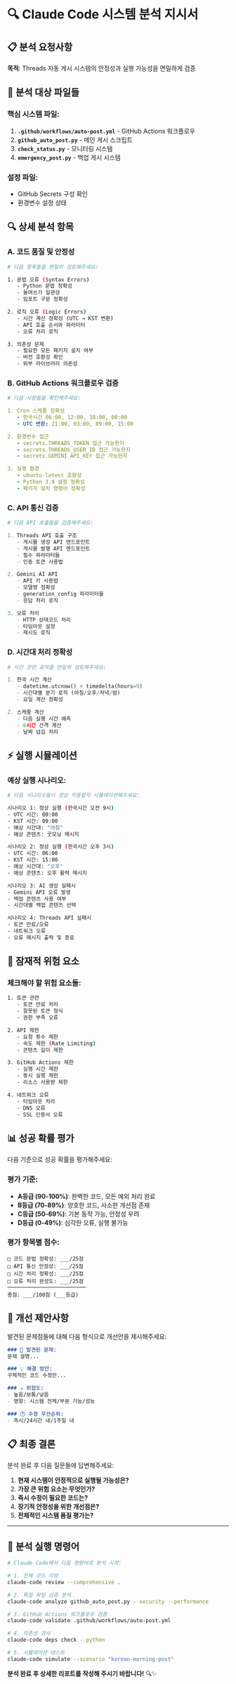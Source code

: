 # 🔍 Claude Code 시스템 분석 지시서

## 📋 분석 요청사항

**목적**: Threads 자동 게시 시스템의 안정성과 실행 가능성을 면밀하게 검증

## 🎯 분석 대상 파일들

### 핵심 시스템 파일:
1. **`.github/workflows/auto-post.yml`** - GitHub Actions 워크플로우
2. **`github_auto_post.py`** - 메인 게시 스크립트
3. **`check_status.py`** - 모니터링 시스템
4. **`emergency_post.py`** - 백업 게시 시스템

### 설정 파일:
- GitHub Secrets 구성 확인
- 환경변수 설정 상태

## 🔍 상세 분석 항목

### A. 코드 품질 및 안정성
```bash
# 다음 항목들을 면밀히 검토해주세요:

1. 문법 오류 (Syntax Errors)
   - Python 문법 정확성
   - 들여쓰기 일관성
   - 임포트 구문 정확성

2. 로직 오류 (Logic Errors)
   - 시간 계산 정확성 (UTC → KST 변환)
   - API 호출 순서와 파라미터
   - 오류 처리 로직

3. 의존성 문제
   - 필요한 모든 패키지 설치 여부
   - 버전 호환성 확인
   - 외부 라이브러리 의존성
```

### B. GitHub Actions 워크플로우 검증
```yaml
# 다음 사항들을 확인해주세요:

1. Cron 스케줄 정확성
   - 한국시간 06:00, 12:00, 18:00, 00:00
   - UTC 변환: 21:00, 03:00, 09:00, 15:00

2. 환경변수 접근
   - secrets.THREADS_TOKEN 접근 가능한지
   - secrets.THREADS_USER_ID 접근 가능한지  
   - secrets.GEMINI_API_KEY 접근 가능한지

3. 실행 환경
   - ubuntu-latest 호환성
   - Python 3.9 설정 정확성
   - 패키지 설치 명령어 정확성
```

### C. API 통신 검증
```python
# 다음 API 호출들을 검증해주세요:

1. Threads API 호출 구조
   - 게시물 생성 API 엔드포인트
   - 게시물 발행 API 엔드포인트
   - 필수 파라미터들
   - 인증 토큰 사용법

2. Gemini AI API
   - API 키 사용법
   - 모델명 정확성
   - generation_config 파라미터들
   - 응답 처리 로직

3. 오류 처리
   - HTTP 상태코드 처리
   - 타임아웃 설정
   - 재시도 로직
```

### D. 시간대 처리 정확성
```python
# 시간 관련 로직을 면밀히 검토해주세요:

1. 한국 시간 계산
   - datetime.utcnow() + timedelta(hours=9)
   - 시간대별 분기 로직 (아침/오후/저녁/밤)
   - 요일 계산 정확성

2. 스케줄 계산
   - 다음 실행 시간 예측
   - 6시간 간격 계산
   - 날짜 넘김 처리
```

## ⚡ 실행 시뮬레이션

### 예상 실행 시나리오:
```bash
# 다음 시나리오들이 정상 작동할지 시뮬레이션해주세요:

시나리오 1: 정상 실행 (한국시간 오전 9시)
- UTC 시간: 00:00
- KST 시간: 09:00  
- 예상 시간대: "아침"
- 예상 콘텐츠: 굿모닝 메시지

시나리오 2: 정상 실행 (한국시간 오후 3시)
- UTC 시간: 06:00
- KST 시간: 15:00
- 예상 시간대: "오후"  
- 예상 콘텐츠: 오후 활력 메시지

시나리오 3: AI 생성 실패시
- Gemini API 오류 발생
- 백업 콘텐츠 사용 여부
- 시간대별 백업 콘텐츠 선택

시나리오 4: Threads API 실패시
- 토큰 만료/오류
- 네트워크 오류
- 오류 메시지 출력 및 종료
```

## 🚨 잠재적 위험 요소

### 체크해야 할 위험 요소들:
```bash
1. 토큰 관련
   - 토큰 만료 처리
   - 잘못된 토큰 형식
   - 권한 부족 오류

2. API 제한
   - 요청 횟수 제한
   - 속도 제한 (Rate Limiting)
   - 콘텐츠 길이 제한

3. GitHub Actions 제한
   - 실행 시간 제한
   - 동시 실행 제한  
   - 리소스 사용량 제한

4. 네트워크 오류
   - 타임아웃 처리
   - DNS 오류
   - SSL 인증서 오류
```

## 📊 성공 확률 평가

다음 기준으로 성공 확률을 평가해주세요:

### 평가 기준:
- **A등급 (90-100%)**: 완벽한 코드, 모든 예외 처리 완료
- **B등급 (70-89%)**: 양호한 코드, 사소한 개선점 존재  
- **C등급 (50-69%)**: 기본 동작 가능, 안정성 우려
- **D등급 (0-49%)**: 심각한 오류, 실행 불가능

### 평가 항목별 점수:
```
□ 코드 문법 정확성: ___/25점
□ API 통신 안정성: ___/25점  
□ 시간 처리 정확성: ___/25점
□ 오류 처리 완성도: ___/25점
─────────────────────────
총점: ___/100점 (___등급)
```

## 🔧 개선 제안사항

발견된 문제점들에 대해 다음 형식으로 개선안을 제시해주세요:

```markdown
### 🚨 발견된 문제:
문제 설명...

### 💡 해결 방안:
구체적인 코드 수정안...

### ⚠️ 위험도:
- 높음/보통/낮음
- 영향: 시스템 전체/부분 기능/성능

### 🕐 수정 우선순위:
- 즉시/24시간 내/1주일 내
```

## 📋 최종 결론

분석 완료 후 다음 질문들에 답변해주세요:

1. **현재 시스템이 안정적으로 실행될 가능성은?**
2. **가장 큰 위험 요소는 무엇인가?**
3. **즉시 수정이 필요한 코드는?**
4. **장기적 안정성을 위한 개선점은?**
5. **전체적인 시스템 품질 평가는?**

---

## 🎯 분석 실행 명령어

```bash
# Claude Code에서 다음 명령어로 분석 시작:

# 1. 전체 코드 리뷰
claude-code review --comprehensive .

# 2. 특정 파일 심층 분석  
claude-code analyze github_auto_post.py --security --performance

# 3. GitHub Actions 워크플로우 검증
claude-code validate .github/workflows/auto-post.yml

# 4. 의존성 검사
claude-code deps check --python

# 5. 시뮬레이션 테스트
claude-code simulate --scenario "korean-morning-post"
```

**분석 완료 후 상세한 리포트를 작성해 주시기 바랍니다!** 🔍✨
